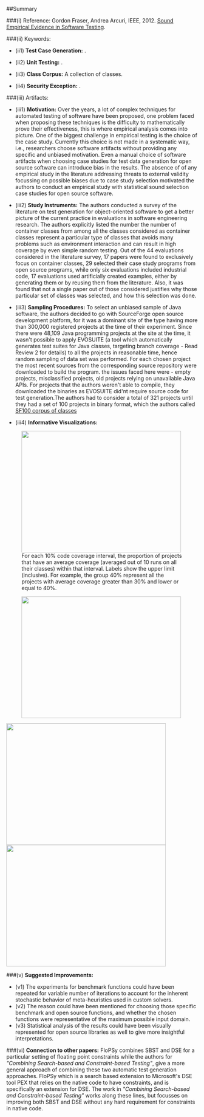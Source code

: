 ##Summary

###(i) Reference: Gordon Fraser, Andrea Arcuri, IEEE, 2012. [Sound Empirical Evidence in Software Testing](http://dl.acm.org/citation.cfm?id=2337245). 

###(ii) Keywords:
* (ii1) **Test Case Generation:** .

* (ii2) **Unit Testing:** .

* (ii3) **Class Corpus:** A collection of classes.

* (ii4) **Security Exception:** .

###(iii) Artifacts:

* (iii1) **Motivation:** Over the years, a lot of complex techniques for automated testing of software have been proposed, one problem faced when proposing these techniques is the difficulty to mathematically prove their effectiveness, this is where empirical analysis comes into picture. One of the biggest challenge in empirical testing is the choice of the case study. Currently this choice is not made in a systematic way, i.e., researchers choose software artifacts without providing any specific and unbiased motivation. Even a manual choice of software artifacts when choosing case studies for test data generation for open source software can introduce bias in the results. The absence of of any empirical study in the literature addressing threats to external validity focussing on possible biases due to case study selection motivated the authors to conduct an empirical study with statistical sound selection case studies for open source software.

* (iii2) **Study Instruments:** The authors conducted a survey of the literature on test generation for object-oriented software to get a better picture of the current practice in evaluations in software engineering research. The authors explicitly listed the number the number of container classes from among all the classes considered as container classes represent a particular type of classes that avoids many problems such as environment interaction and can result in high coverage by even simple random testing. Out of the 44 evaluations considered in the literature survey, 17 papers were found to exclusively focus on container classes, 29 selected their case study programs from open source programs, while only six evaluations included industrial code, 17 evaluations used artificially created examples, either by generating them or by reusing them from the literature. Also, it was found that not a single paper out of those considered justifies why those particular set of classes was selected, and how this selection was done.

* (iii3) **Sampling Procedures:** To select an unbiased sample of Java software, the authors decided to go with SourceForge open source development platform, for it was a dominant site of the type having more than 300,000 registered projects at the time of their experiment. Since there were 48,109 Java programming projects at the site at the time, it wasn't possible to apply EVOSUITE (a tool which automatically generates test suites for Java classes, targeting branch coverage - Read Review 2 for details) to all the projects in reasonable time, hence random sampling of data set was performed. For each chosen project the most recent sources from the corresponding source repository were downloaded to build the program. the issues faced here were - empty projects, misclassified projects, old projects relying on unavailable Java APIs. For projects that the authors weren't able to compile, they downloaded the binaries as EVOSUITE did'nt require source code for test generation.The authors had to consider a total of 321 projects until they had a set of 100 projects in binary format, which the authors called [SF100 corpus of classes](http://www.evosuite.org/subjects/sf100/)

* (iii4) **Informative Visualizations:**

<figure><img src="https://cloud.githubusercontent.com/assets/7557398/10985536/f1f9b054-83ef-11e5-9379-42615dcb7b89.jpg" width = "420" height="320"><figcaption>For each 10% code coverage interval, the proportion of
projects that have an average coverage (averaged out of 10 runs on all their
classes) within that interval. Labels show the upper limit (inclusive). For
example, the group 40% represent all the projects with average coverage
greater than 30% and lower or equal to 40%.</figcaption></figure><figure><img src="https://cloud.githubusercontent.com/assets/7557398/10985537/f39a31f4-83ef-11e5-86b0-054ff56cd869.jpg" width = "420" height="320"></figure>

<img src="https://cloud.githubusercontent.com/assets/7557398/10985538/f5389f78-83ef-11e5-8957-e2e6aab8fcef.jpg" width = "420" height="320"><img src="https://cloud.githubusercontent.com/assets/7557398/10985539/f8abf768-83ef-11e5-9cce-0affdf25e85e.jpg" width = "420" height="320">

  
###(v) **Suggested Improvements:**
* (v1) The experiments for benchmark functions could have been repeated for variable number of iterations to account for the inherent stochastic behavior of meta-heuristics used in custom solvers.
* (v2) The reason could have been mentioned for choosing those specific benchmark and open source functions, and whether the chosen functions were representative of the maximum possible input domain.
* (v3) Statistical analysis of the results could have been visually represented for open source libraries as well to give more insightful interpretations.

###(vi) **Connection to other papers:**
FloPSy combines SBST and DSE for a particular setting of floating point constraints while the authors for _"Combining Search-based and Constraint-based Testing"_, give a more general approach of combining these two automatic test generation approaches. FloPSy which is a search based extension to Microsoft's DSE tool PEX that relies on the native code to have constraints, and is specifically an extension for DSE. The work in _"Combining Search-based and Constraint-based Testing"_ works along these lines, but focusses on improving both SBST and DSE without any hard requirement for constraints in native code.


